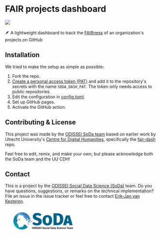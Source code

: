 # FAIR projects dashboard
![](https://img.shields.io/badge/pages-dashboard-steelblue?link=https://fair.odissei-soda.nl&logo=GitHub)

🪶 A lightweight dashboard to track the [FAIRness](https://fair-software.eu) of an organization's projects on GitHub

## Installation

We tried to make the setup as simple as possible:

1. Fork the repo.
2. [Create a personal access token (PAT)](https://github.com/settings/tokens?type=beta) and add it to the repository's secrets with the name `SODA_DASH_PAT`. The token only needs access to public repositories.
3. Edit the configuration in [config.toml](./config.toml).
4. Set up GitHub pages.
5. Activate the GitHub action.

## Contributing & License

This project was made by the [ODISSEI SoDa team](https://github.com/sodascience) based on earlier work by Utrecht University's [Centre for Digital Humanities](https://cdh.uu.nl/), specifically the [fair-dash](https://github.com/CentreForDigitalHumanities/fair-dash) repo.

Feel free to edit, remix, and make your own, but please acknowledge both the SoDa team and the UU CDH!

## Contact
This is a project by the [ODISSEI Social Data Science (SoDa)](https://odissei-data.nl/nl/soda/) team.
Do you have questions, suggestions, or remarks on the technical implementation? File an issue in the
issue tracker or feel free to contact [Erik-Jan van Kesteren](https://github.com/vankesteren).

<img src="public/img/logo.png" alt="SoDa logo" width="250px"/> 

